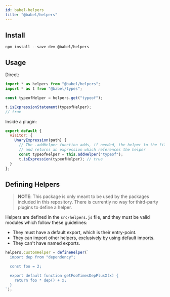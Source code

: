 ```yaml
---
id: babel-helpers
title: "@babel/helpers"
---
```


## Install

```shell npm2yarn
npm install --save-dev @babel/helpers
```

## Usage

Direct:

```js title="JavaScript"
import * as helpers from "@babel/helpers";
import * as t from "@babel/types";

const typeofHelper = helpers.get("typeof");

t.isExpressionStatement(typeofHelper);
// true
```

Inside a plugin:

```js title="JavaScript"
export default {
  visitor: {
    UnaryExpression(path) {
      // The .addHelper function adds, if needed, the helper to the file
      // and returns an expression which references the helper
      const typeofHelper = this.addHelper("typeof");
      t.isExpression(typeofHelper); // true
  }
};
```

## Defining Helpers

> **NOTE**: This package is only meant to be used by the packages included in this repository. There is currently no way for third-party plugins to define a helper.

Helpers are defined in the `src/helpers.js` file, and they must be valid modules which follow these guidelines:

- They must have a default export, which is their entry-point.
- They can import other helpers, exclusively by using default imports.
- They can't have named exports.

```js title="JavaScript"
helpers.customHelper = defineHelper(`
  import dep from "dependency";

  const foo = 2;

  export default function getFooTimesDepPlusX(x) {
    return foo * dep() + x;
  }
`);
```
